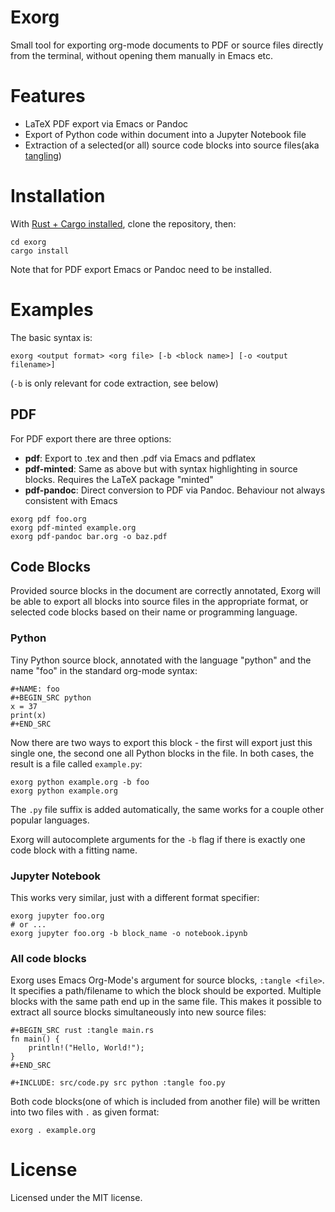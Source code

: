 # Exorg

Small tool for exporting org-mode documents to PDF or source files
directly from the terminal, without opening them manually in Emacs etc.

# Features
- LaTeX PDF export via Emacs or Pandoc
- Export of Python code within document into a Jupyter Notebook file
- Extraction of a selected(or all) source code blocks into source files(aka [tangling](https://en.wikipedia.org/wiki/Literate_programming#Workflow))

# Installation

With [Rust + Cargo installed](https://www.rust-lang.org/tools/install), clone the repository, then:
```
cd exorg
cargo install
```
Note that for PDF export Emacs or Pandoc need to be installed.

# Examples

The basic syntax is:
```
exorg <output format> <org file> [-b <block name>] [-o <output filename>]
```
(```-b``` is only relevant for code extraction, see below)

## PDF

For PDF export there are three options:
- **pdf**: Export to .tex and then .pdf via Emacs and pdflatex
- **pdf-minted**: Same as above but with syntax highlighting in source blocks. Requires the LaTeX package "minted"
- **pdf-pandoc**: Direct conversion to PDF via Pandoc. Behaviour not always consistent with Emacs

```
exorg pdf foo.org
exorg pdf-minted example.org
exorg pdf-pandoc bar.org -o baz.pdf
```

## Code Blocks

Provided source blocks in the document are correctly annotated, Exorg will be able to export all blocks into source files in the
appropriate format, or selected code blocks based on their name or programming language.

### Python

Tiny Python source block, annotated with the language "python" and the name "foo" in the standard org-mode syntax:
```
#+NAME: foo
#+BEGIN_SRC python
x = 37
print(x)
#+END_SRC
```

Now there are two ways to export this block - the first will export just this single one, the second one all Python blocks in the file.
In both cases, the result is a file called ```example.py```:
```
exorg python example.org -b foo
exorg python example.org
```

The ```.py``` file suffix is added automatically, the same works for a couple other popular languages.

Exorg will autocomplete arguments for the ```-b``` flag if there is exactly one code block with a fitting name.

### Jupyter Notebook

This works very similar, just with a different format specifier:
```
exorg jupyter foo.org
# or ...
exorg jupyter foo.org -b block_name -o notebook.ipynb
```

### All code blocks

Exorg uses Emacs Org-Mode's argument for source blocks, ```:tangle <file>```. It specifies a
path/filename to which the block should be exported. Multiple blocks with the same path end up in the same file. This makes it
possible to extract all source blocks simultaneously into new source files:
```
#+BEGIN_SRC rust :tangle main.rs
fn main() {
    println!("Hello, World!");
}
#+END_SRC

#+INCLUDE: src/code.py src python :tangle foo.py
```
Both code blocks(one of which is included from another file) will be written into two files with ```.``` as given format:
```
exorg . example.org
```

# License

Licensed under the MIT license.
